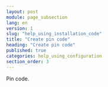 ```yaml
---
layout: post
module: page_subsection
lang: en
version: 1
slug: "help_using_installation_code"
title: "Create pin code"
heading: "Create pin code"
published: true
categories: help_using_configuration
section_order: 3
---
```


Pin code.
